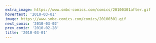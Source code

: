 ```yaml
---
extra_image: https://www.smbc-comics.com/comics/20100301after.gif
hovertext: '2010-03-01'
image: https://www.smbc-comics.com/comics/20100301.gif
next_comic: '2010-03-02'
prev_comic: '2010-02-28'
title: '2010-03-01'
---
```


